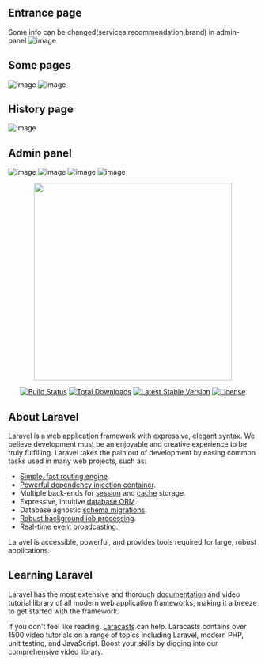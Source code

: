 ## Entrance page 
Some info can be changed(services,recommendation,brand) in admin-panel
![image](https://github.com/JASUR2007/store_level2.0/assets/62153427/c72211b3-783d-4092-bd59-2f6432c10f61)

## Some pages
![image](https://github.com/JASUR2007/store_level2.0/assets/62153427/0842221c-4d89-4835-8218-d7945ad873cb)
![image](https://github.com/JASUR2007/store_level2.0/assets/62153427/e796c901-1a65-4086-9b30-a07ff7974782)

## History page
![image](https://github.com/JASUR2007/store_level2.0/assets/62153427/6ce762c4-c879-4f7a-ad95-beb11609ec34)

## Admin panel
![image](https://github.com/JASUR2007/store_level2.0/assets/62153427/b409a964-57a3-4f78-84ba-a00c7e955708)
![image](https://github.com/JASUR2007/store_level2.0/assets/62153427/85fa6111-2a88-4ac8-90aa-ececcf13afb1)
![image](https://github.com/JASUR2007/store_level2.0/assets/62153427/df31b999-1a2b-405b-82a2-8f4d531a4238)
![image](https://github.com/JASUR2007/store_level2.0/assets/62153427/d2bebc37-e60a-4e26-8ad6-b84fff04cd40)


<p align="center"><a href="https://laravel.com" target="_blank"><img src="https://raw.githubusercontent.com/laravel/art/master/logo-lockup/5%20SVG/2%20CMYK/1%20Full%20Color/laravel-logolockup-cmyk-red.svg" width="400"></a></p>

<p align="center">
<a href="https://travis-ci.org/laravel/framework"><img src="https://travis-ci.org/laravel/framework.svg" alt="Build Status"></a>
<a href="https://packagist.org/packages/laravel/framework"><img src="https://img.shields.io/packagist/dt/laravel/framework" alt="Total Downloads"></a>
<a href="https://packagist.org/packages/laravel/framework"><img src="https://img.shields.io/packagist/v/laravel/framework" alt="Latest Stable Version"></a>
<a href="https://packagist.org/packages/laravel/framework"><img src="https://img.shields.io/packagist/l/laravel/framework" alt="License"></a>
</p>

## About Laravel

Laravel is a web application framework with expressive, elegant syntax. We believe development must be an enjoyable and creative experience to be truly fulfilling. Laravel takes the pain out of development by easing common tasks used in many web projects, such as:

- [Simple, fast routing engine](https://laravel.com/docs/routing).
- [Powerful dependency injection container](https://laravel.com/docs/container).
- Multiple back-ends for [session](https://laravel.com/docs/session) and [cache](https://laravel.com/docs/cache) storage.
- Expressive, intuitive [database ORM](https://laravel.com/docs/eloquent).
- Database agnostic [schema migrations](https://laravel.com/docs/migrations).
- [Robust background job processing](https://laravel.com/docs/queues).
- [Real-time event broadcasting](https://laravel.com/docs/broadcasting).

Laravel is accessible, powerful, and provides tools required for large, robust applications.

## Learning Laravel

Laravel has the most extensive and thorough [documentation](https://laravel.com/docs) and video tutorial library of all modern web application frameworks, making it a breeze to get started with the framework.

If you don't feel like reading, [Laracasts](https://laracasts.com) can help. Laracasts contains over 1500 video tutorials on a range of topics including Laravel, modern PHP, unit testing, and JavaScript. Boost your skills by digging into our comprehensive video library.



